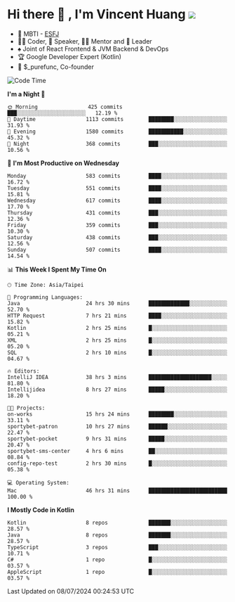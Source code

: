 # Hi there 👋 , I'm Vincent Huang ![](https://komarev.com/ghpvc/?username=Jian-Min-Huang)
- 👀 MBTI - [ESFJ](https://www.16personalities.com/esfj-personality)
- 👨‍💻 Coder, 🎤 Speaker, 👨‍🏫 Mentor and 🚀 Leader
- ♠️ Joint of React Frontend & JVM Backend & DevOps
- 🏆 Google Developer Expert (Kotlin)
- 💼 $_purefunc, Co-founder

<!--START_SECTION:waka-->
![Code Time](http://img.shields.io/badge/Code%20Time-4%2C035%20hrs%2025%20mins-blue)

**I'm a Night 🦉** 

```text
🌞 Morning                425 commits         ███░░░░░░░░░░░░░░░░░░░░░░   12.19 % 
🌆 Daytime                1113 commits        ████████░░░░░░░░░░░░░░░░░   31.93 % 
🌃 Evening                1580 commits        ███████████░░░░░░░░░░░░░░   45.32 % 
🌙 Night                  368 commits         ███░░░░░░░░░░░░░░░░░░░░░░   10.56 % 
```
📅 **I'm Most Productive on Wednesday** 

```text
Monday                   583 commits         ████░░░░░░░░░░░░░░░░░░░░░   16.72 % 
Tuesday                  551 commits         ████░░░░░░░░░░░░░░░░░░░░░   15.81 % 
Wednesday                617 commits         ████░░░░░░░░░░░░░░░░░░░░░   17.70 % 
Thursday                 431 commits         ███░░░░░░░░░░░░░░░░░░░░░░   12.36 % 
Friday                   359 commits         ███░░░░░░░░░░░░░░░░░░░░░░   10.30 % 
Saturday                 438 commits         ███░░░░░░░░░░░░░░░░░░░░░░   12.56 % 
Sunday                   507 commits         ████░░░░░░░░░░░░░░░░░░░░░   14.54 % 
```


📊 **This Week I Spent My Time On** 

```text
🕑︎ Time Zone: Asia/Taipei

💬 Programming Languages: 
Java                     24 hrs 30 mins      █████████████░░░░░░░░░░░░   52.70 % 
HTTP Request             7 hrs 21 mins       ████░░░░░░░░░░░░░░░░░░░░░   15.82 % 
Kotlin                   2 hrs 25 mins       █░░░░░░░░░░░░░░░░░░░░░░░░   05.21 % 
XML                      2 hrs 25 mins       █░░░░░░░░░░░░░░░░░░░░░░░░   05.20 % 
SQL                      2 hrs 10 mins       █░░░░░░░░░░░░░░░░░░░░░░░░   04.67 % 

🔥 Editors: 
IntelliJ IDEA            38 hrs 3 mins       ████████████████████░░░░░   81.80 % 
Intellijidea             8 hrs 27 mins       █████░░░░░░░░░░░░░░░░░░░░   18.20 % 

🐱‍💻 Projects: 
on-works                 15 hrs 24 mins      ████████░░░░░░░░░░░░░░░░░   33.11 % 
sportybet-patron         10 hrs 27 mins      ██████░░░░░░░░░░░░░░░░░░░   22.47 % 
sportybet-pocket         9 hrs 31 mins       █████░░░░░░░░░░░░░░░░░░░░   20.47 % 
sportybet-sms-center     4 hrs 6 mins        ██░░░░░░░░░░░░░░░░░░░░░░░   08.84 % 
config-repo-test         2 hrs 30 mins       █░░░░░░░░░░░░░░░░░░░░░░░░   05.38 % 

💻 Operating System: 
Mac                      46 hrs 31 mins      █████████████████████████   100.00 % 
```

**I Mostly Code in Kotlin** 

```text
Kotlin                   8 repos             ███████░░░░░░░░░░░░░░░░░░   28.57 % 
Java                     8 repos             ███████░░░░░░░░░░░░░░░░░░   28.57 % 
TypeScript               3 repos             ███░░░░░░░░░░░░░░░░░░░░░░   10.71 % 
C#                       1 repo              █░░░░░░░░░░░░░░░░░░░░░░░░   03.57 % 
AppleScript              1 repo              █░░░░░░░░░░░░░░░░░░░░░░░░   03.57 % 
```




 Last Updated on 08/07/2024 00:24:53 UTC
<!--END_SECTION:waka-->
